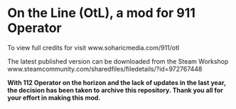 # On the Line (OtL), a mod for 911 Operator
<p>To view full credits for visit www.soharicmedia.com/911/otl</p>
<p>The latest published version can be downloaded from the Steam Workshop www.steamcommunity.com/sharedfiles/filedetails/?id=972767448</p>

<b>With 112 Operator on the horizon and the lack of updates in the last year, the decision has been taken to archive this repository. Thank you all for your effort in making this mod.</b>
